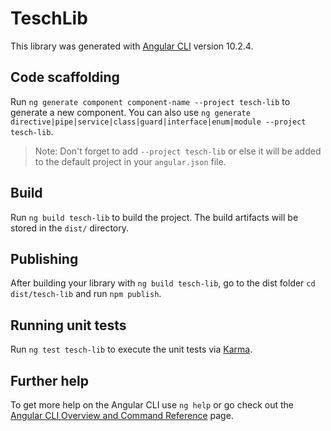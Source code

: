 # TeschLib

This library was generated with [Angular CLI](https://github.com/angular/angular-cli) version 10.2.4.

## Code scaffolding

Run `ng generate component component-name --project tesch-lib` to generate a new component. You can also use `ng generate directive|pipe|service|class|guard|interface|enum|module --project tesch-lib`.
> Note: Don't forget to add `--project tesch-lib` or else it will be added to the default project in your `angular.json` file. 

## Build

Run `ng build tesch-lib` to build the project. The build artifacts will be stored in the `dist/` directory.

## Publishing

After building your library with `ng build tesch-lib`, go to the dist folder `cd dist/tesch-lib` and run `npm publish`.

## Running unit tests

Run `ng test tesch-lib` to execute the unit tests via [Karma](https://karma-runner.github.io).

## Further help

To get more help on the Angular CLI use `ng help` or go check out the [Angular CLI Overview and Command Reference](https://angular.io/cli) page.
